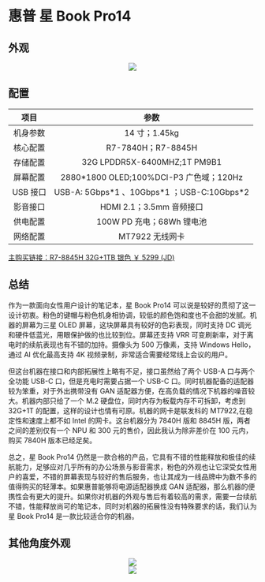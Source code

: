 # 惠普 星 Book Pro14

## 外观

<div style="margin: 0 auto; text-align: center; width: 50%"><img src="./assets/星bookpro14%201.png" /></div>

## 配置

|   项目   |                     参数                      |
| :------: | :-------------------------------------------: |
| 机身参数 |                 14 寸；1.45kg                 |
| 核心配置 |              R7-7840H；R7-8845H               |
| 存储配置 |         32G LPDDR5X-6400MHZ;1T PM9B1          |
| 屏幕配置 |   2880\*1800 OLED;100%DCI-P3 广色域；120Hz    |
| USB 接口 | USB-A: 5Gbps\*1 、10Gbps\*1 ；USB-C:10Gbps\*2 |
| 影音接口 |           HDMI 2.1；3.5mm 音频接口            |
| 供电配置 |           100W PD 充电；68Wh 锂电池           |
| 网络配置 |                MT7922 无线网卡                |

[主购买链接：R7-8845H 32G+1TB 银色 ￥ 5299 (JD)](https://3.cn/2-3heUC5)

## 总结

作为一款面向女性用户设计的笔记本，星 Book Pro14 可以说是较好的贯彻了这一设计初衷。粉色的键帽与粉色机身相协调，较低的颜色饱和度也不会甜的发腻。机器的屏幕为三星 OLED 屏幕，这块屏幕具有较好的色彩表现，同时支持 DC 调光和硬件低蓝光，用眼保护做的也比较到位。屏幕还支持 VRR 可变刷新率，对于离电时的续航表现也有不错的加持。摄像头为 500 万像素，支持 Windows Hello，通过 AI 优化最高支持 4K 视频录制，非常适合需要经常线上会议的用户。

但这台机器在接口和内部拓展性上略有不足，接口虽然给了两个 USB-A 口与两个全功能 USB-C 口，但是充电时需要占据一个 USB-C 口。同时机器配备的适配器较为笨重，对于外出携带没有 GAN 适配器方便，在高负载的情况下机器的噪音较大。机器内部只给了一个 M.2 硬盘位，同时内存为板载内存不可拆卸，考虑到 32G+1T 的配置，这样的设计也情有可原。机器的网卡是联发科的 MT7922,在稳定性和速度上都不如 Intel 的网卡。这台机器分为 7840H 版和 8845H 版，两者之间的差别仅有一个 NPU 和 300 元的售价，因此我认为除非差价在 100 元内，购买 7840H 版本已经足矣。

总之，星 Book Pro14 仍然是一款合格的产品，它具有不错的性能释放和极佳的续航能力，足够应对几乎所有的办公场景与影音需求，粉色的外观也让它深受女性用户的喜爱，不错的屏幕表现与较好的售后服务，也让其成为一线品牌中为数不多的值得购买的轻薄本。如果惠普能够将电源适配器换成 GAN 适配器，那么机器的便携性会有更大的提升。如果你对机器的外观与售后有着较高的需求，需要一台续航不错，性能释放尚可的笔记本，同时对机器的拓展性没有特殊要求的话，我们认为星 Book Pro14 是一款比较适合你的机器。

## 其他角度外观

<div style="margin: 0 auto; text-align: center; width: 50%"><img src="./assets/星bookpro14%202.png" /></div>

<div style="margin: 0 auto; text-align: center; width: 50%"><img src="./assets/星bookpro14%203.png" /></div>
